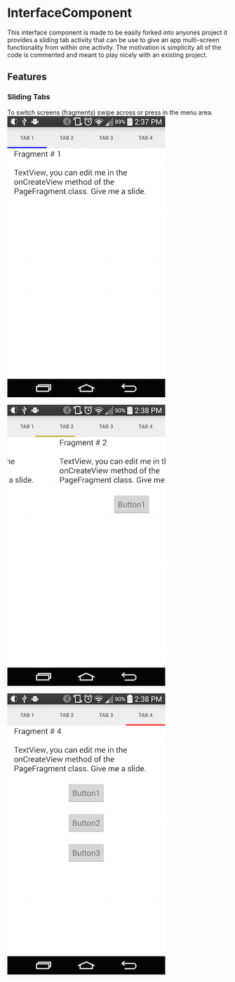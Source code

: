 # InterfaceComponent
This interface component is made to be easily forked into anyones project it provides a sliding tab activity that can be use to give an app multi-screen functionality from within one activity.  The motivation is simplicity all of the code is commented and meant to play nicely with an existing project.  

## Features
### Sliding Tabs
To switch screens (fragments) swipe across or press in the menu area.
![](/screenshots/one.png)

![](/screenshots/two.png)

![](/screenshots/three.png)